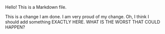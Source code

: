 Hello!
This is a Markdown file.

This is a change I am done. I am very proud of my change.
Oh, I think I should add something EXACTLY HERE. 
WHAT IS THE WORST THAT COULD HAPPEN?

